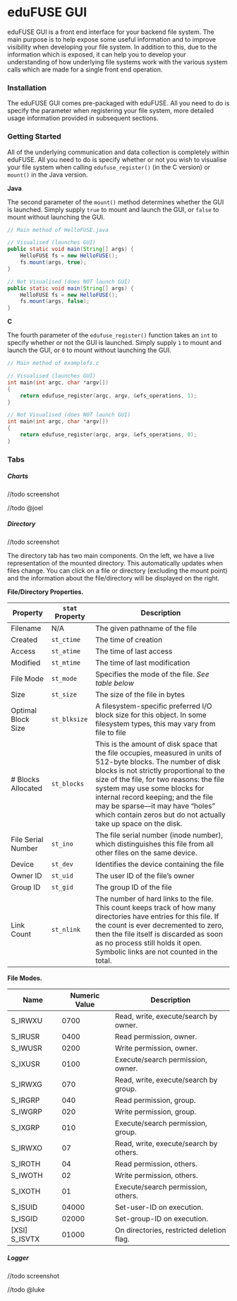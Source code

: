 # eduFUSE GUI
eduFUSE GUI is a front end interface for your backend file system. The main purpose is to help expose some useful information and to improve visibility when developing your file system. In addition to this, due to the information which is exposed, it can help you to develop your understanding of how underlying file systems work with the various system calls which are made for a single front end operation. 

### Installation
The eduFUSE GUI comes pre-packaged with eduFUSE. All you need to do is specify the parameter when registering your file system, more detailed usage information provided in subsequent sections.

### Getting Started
All of the underlying communication and data collection is completely within eduFUSE. All you need to do is specify whether or not you wish to visualise your file system when calling `edufuse_register()` (in the C version) or `mount()` in the Java version. 

**Java**

The second parameter of the `mount()` method determines whether the GUI is launched. Simply supply `true` to mount and launch the GUI, or `false` to mount without launching the GUI.

```java
// Main method of HelloFUSE.java

// Visualised (launches GUI)
public static void main(String[] args) {
	HelloFUSE fs = new HelloFUSE();
	fs.mount(args, true);
}

// Not Visualised (does NOT launch GUI)
public static void main(String[] args) {
	HelloFUSE fs = new HelloFUSE();
	fs.mount(args, false);
}
```

**C**

The fourth parameter of the `edufuse_register()` function takes an `int` to specify whether or not the GUI is launched. Simply supply `1` to mount and launch the GUI, or `0` to mount without launching the GUI.
	
```c
// Main method of examplefs.c

// Visualised (launches GUI)
int main(int argc, char *argv[])
{
    return edufuse_register(argc, argv, &efs_operations, 1);
}

// Not Visualised (does NOT launch GUI)
int main(int argc, char *argv[])
{
    return edufuse_register(argc, argv, &efs_operations, 0);
}
```

### Tabs
##### Charts
//todo screenshot

//todo @joel

##### Directory
//todo screenshot

The directory tab has two main components. On the left, we have a live representation of the mounted directory. This automatically updates when files change. You can click on a file or directory (excluding the mount point) and the information about the file/directory will be displayed on the right. 

**File/Directory Properties.**

| Property           	| `stat` Property 	| Description                                                                                                                                                                                                                                                                                                                                                                        	|
|--------------------	|-----------------	|------------------------------------------------------------------------------------------------------------------------------------------------------------------------------------------------------------------------------------------------------------------------------------------------------------------------------------------------------------------------------------	|
| Filename           	| N/A             	| The given pathname of the file                                                                                                                                                                                                                                                                                                                                                     	|
| Created            	| `st_ctime`      	| The time of creation                                                                                                                                                                                                                                                                                                                                                               	|
| Access             	| `st_atime`      	| The time of last access                                                                                                                                                                                                                                                                                                                                                            	|
| Modified           	| `st_mtime`      	| The time of last modification                                                                                                                                                                                                                                                                                                                                                      	|
| File Mode          	| `st_mode`       	| Specifies the mode of the file. *See table below*                                                                                                                                                                                                                                                                                                                                  	|
| Size               	| `st_size`       	| The size of the file in bytes                                                                                                                                                                                                                                                                                                                                                      	|
| Optimal Block Size 	| `st_blksize`    	| A filesystem-specific preferred I/O block size for this object. In some filesystem types, this may vary from file to file                                                                                                                                                                                                                                                          	|
| # Blocks Allocated 	| `st_blocks`     	| This is the amount of disk space that the file occupies, measured in units of 512-byte blocks. The number of disk blocks is not strictly proportional to the size of the file, for two reasons: the file system may use some blocks for internal record keeping; and the file may be sparse—it may have “holes” which contain zeros but do not actually take up space on the disk. 	|
| File Serial Number 	| `st_ino`        	| The file serial number (inode number), which distinguishes this file from all other files on the same device.                                                                                                                                                                                                                                                                      	|
| Device             	| `st_dev`        	| Identifies the device containing the file                                                                                                                                                                                                                                                                                                                                          
| Owner ID           	| `st_uid`        	| The user ID of the file’s owner                                                                                                                                                                                                                                                                                                                                                    	|
| Group ID           	| `st_gid`        	| The group ID of the file                                                                                                                                                                                                                                                                                                                                                           	|
| Link Count         	| `st_nlink`      	| The number of hard links to the file. This count keeps track of how many directories have entries for this file. If the count is ever decremented to zero, then the file itself is discarded as soon as no process still holds it open. Symbolic links are not counted in the total.                                                                                               	|


**File Modes.**

|Name|Numeric Value|Description|
|--- |--- |--- |
|S_IRWXU|0700|Read, write, execute/search by owner.|
|S_IRUSR|0400|Read permission, owner.|
|S_IWUSR|0200|Write permission, owner.|
|S_IXUSR|0100|Execute/search permission, owner.|
|S_IRWXG|070|Read, write, execute/search by group.|
|S_IRGRP|040|Read permission, group.|
|S_IWGRP|020|Write permission, group.|
|S_IXGRP|010|Execute/search permission, group.|
|S_IRWXO|07|Read, write, execute/search by others.|
|S_IROTH|04|Read permission, others.|
|S_IWOTH|02|Write permission, others.|
|S_IXOTH|01|Execute/search permission, others.|
|S_ISUID|04000|Set-user-ID on execution.|
|S_ISGID|02000|Set-group-ID on execution.|
|[XSI]  S_ISVTX|01000|On directories, restricted deletion flag.|

##### Logger 
//todo screenshot

//todo @luke
